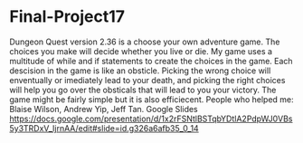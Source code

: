 # Final-Project17
Dungeon Quest version 2.36 is a choose your own adventure game. 
The choices you make will decide whether you live or die. 
My game uses a multitude of while and if statements to create the choices in the game.
Each descision in the game is like an obsticle. 
Picking the wrong choice will enventually or imediately lead to your death, and picking the right choices will help you go over the obsticals that will lead to you your victory. 
The game might be fairly simple but it is also efficiecent.
People who helped me: Blaise Wilson, Andrew Yip, Jeff Tan. 
Google Slides https://docs.google.com/presentation/d/1x2rFSNtlBSTqbYDtlA2PdpWJ0VBs5y3TRDxV_IjrnAA/edit#slide=id.g326a6afb35_0_14
